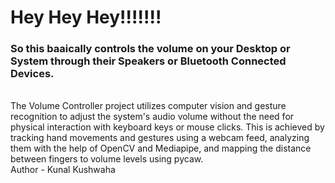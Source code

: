 # Hey Hey Hey!!!!!!! 

<h3>So this baaically controls the volume on your Desktop or System through their Speakers or Bluetooth Connected Devices.</h3><br>
The Volume Controller project utilizes computer vision and gesture recognition to adjust the system's audio volume without the need for physical interaction with keyboard keys or mouse clicks. This is achieved by tracking hand movements and gestures using a webcam feed, analyzing them with the help of OpenCV and Mediapipe, and mapping the distance between fingers to volume levels using pycaw.<br>
Author - Kunal Kushwaha

